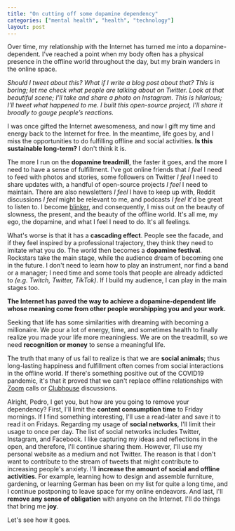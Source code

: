 ```yaml
---
title: "On cutting off some dopamine dependency"
categories: ["mental health", "health", "technology"]
layout: post
---
```


Over time, my relationship with the Internet has turned me into a dopamine-dependent. 
I’ve reached a point when my body often has a physical presence in the offline world throughout the day, but my brain wanders in the online space.

*Should I tweet about this? What if I write a blog post about that? This is boring; let me check what people are talking about on Twitter. Look at that beautiful scene; I’ll take and share a photo on Instagram. This is hilarious; I’ll tweet what happened to me. I built this open-source project, I’ll share it broadly to gauge people’s reactions.*

I was once gifted the Internet awesomeness, and now I gift my time and energy back to the Internet for free. 
In the meantime, life goes by, and I miss the opportunities to do fulfilling offline and social activities. **Is this sustainable long-term?** I don't think it is.

The more I run on the **dopamine treadmill**, 
the faster it goes, 
and the more I need to have a sense of fulfillment.
I've got online friends that *I feel* I need to feed with photos and stories,
some followers on Twitter *I feel* I need to share updates with,
a handful of open-source projects *I feel* I need to maintain.
There are also newsletters *I feel* I have to keep up with,
Reddit discussions *I feel* might be relevant to me,
and podcasts *I feel* it'd be great to listen to.
I become [blinker](https://en.wikipedia.org/wiki/Blinkers_(horse_tack)),
and consequently, I miss out on the beauty of slowness, the present, and the beauty of the offline world.
It's all me, my ego, the dopamine, and what I feel I need to do.
It's all feelings.

What's worse is that it has a **cascading effect**.
People see the facade, and if they feel inspired by a professional trajectory, they think they need to imitate what you do.
The world then becomes a **dopamine festival**.
Rockstars take the main stage,
while the audience dream of becoming one in the future.
I don't need to learn how to play an instrument,
nor find a band or a manager;
I need time and some tools that people are already addicted to *(e.g. Twitch, Twitter, TikTok)*.
If I build my audience, I can play in the main stages too.

**The Internet has paved the way to achieve a dopamine-dependent life whose meaning come from other people worshipping you and your work.**

Seeking that life has some similarities with dreaming with becoming a millionaire.
We pour a lot of energy, time, and sometimes health to finally realize you made your life more meaningless.
We are on the treadmill,
so we need **recognition or money** to sense a meaningful life.

The truth that many of us fail to realize is that we are **social animals**;
thus long-lasting happiness and fulfillment often comes from social interactions in the offline world.
If there's something positive out of the COVID19 pandemic,
it's that it proved that we can't replace offline relationships with [Zoom](https://zoom.us/) calls or [Clubhouse](https://www.joinclubhouse.com/) discussions.

Alright,
Pedro,
I get you,
but how are you going to remove your dependency?
First,
I'll limit the **content consumption time** to Friday mornings.
If I find something interesting,
I'll use a read-later and save it to read it on Fridays.
Regarding my usage of **social networks**,
I'll limit their usage to once per day.
The list of social networks includes Twitter, Instagram, and Facebook.
I like capturing my ideas and reflections in the open, and therefore, I'll continue sharing them.
However, I'll use my personal website as a medium and not Twitter.
The reason is that I don't want to contribute to the stream of tweets that might contribute to increasing people's anxiety.
I'll **increase the amount of social and offline activities**.
For example, learning how to design and assemble furniture, gardening, or learning German has been on my list for quite a long time, and I continue postponing to leave space for my online endeavors.
And last,
I'll **remove any sense of obligation** with anyone on the Internet.
I'll do things that bring me **joy**.

Let's see how it goes.